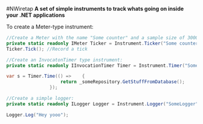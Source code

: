 #NWiretap
**A set of simple instruments to track whats going on inside your .NET applications**

To create a Meter-type instrument:
```csharp
//Create a Meter with the name "Some counter" and a sample size of 3000ms
private static readonly IMeter Ticker = Instrument.Ticker("Some counter", 3000); //These should be kept alive as long as possible
Ticker.Tick(); //Record a tick

//Create an InvocatonTimer type instrument:
private static readonly IInvocationTimer Timer = Instrument.Timer("Some timer", 3000);

var s = Timer.Time(() => 	{
					return _someRepository.GetStuffFromDatabase();
				});

//Create a simple logger:
private static readonly ILogger Logger = Instrument.Logger("SomeLogger", 20);

Logger.Log("Hey yooo");

```